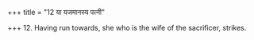 +++
title = "12 या यजमानस्य पत्नी"

+++
12. Having run towards, she who is the wife of the sacrificer, strikes.  
